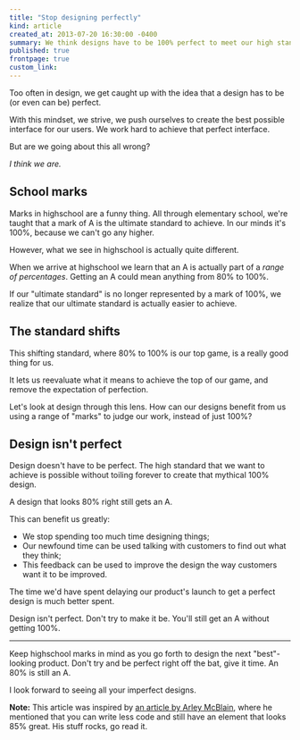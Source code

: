```yaml
---
title: "Stop designing perfectly"
kind: article
created_at: 2013-07-20 16:30:00 -0400
summary: We think designs have to be 100% perfect to meet our high standards. But is that really the case?
published: true
frontpage: true
custom_link: 
---
```


<p class="article-intro">
	Too often in design, we get caught up with the idea that a design has to be (or even can be) perfect.
</p>

With this mindset, we strive, we push ourselves to create the best possible interface for our users. We work hard to achieve that perfect interface.

But are we going about this all wrong?

*I think we are.*

## School marks

Marks in highschool are a funny thing. All through elementary school, we're taught that a mark of A is the ultimate standard to achieve. In our minds it's 100%, because we can't go any higher.

However, what we see in highschool is actually quite different.

When we arrive at highschool we learn that an A is actually part of a *range of percentages*. Getting an A could mean anything from 80% to 100%.

If our "ultimate standard" is no longer represented by a mark of 100%, we realize that our ultimate standard is actually easier to achieve.

## The standard shifts

This shifting standard, where 80% to 100% is our top game, is a really good thing for us.

It lets us reevaluate what it means to achieve the top of our game, and remove the expectation of perfection.

Let's look at design through this lens. How can our designs benefit from us using a range of "marks" to judge our work, instead of just 100%?

## Design isn't perfect

Design doesn't have to be perfect. The high standard that we want to achieve is possible without toiling forever to create that mythical 100% design.

A design that looks 80% right still gets an A.

This can benefit us greatly:

- We stop spending too much time designing things;
- Our newfound time can be used talking with customers to find out what they think;
- This feedback can be used to improve the design the way customers want it to be improved.

The time we'd have spent delaying our product's launch to get a perfect design is much better spent.

Design isn't perfect. Don't try to make it be. You'll still get an A without getting 100%.

***

Keep highschool marks in mind as you go forth to design the next "best"-looking product. Don't try and be perfect right off the bat, give it time. An 80% is still an A.

I look forward to seeing all your imperfect designs.

**Note:** This article was inspired by [an article by Arley McBlain](http://arleym.com/breaking-the-rules/), where he mentioned that you can write less code and still have an element that looks 85% great. His stuff rocks, go read it.